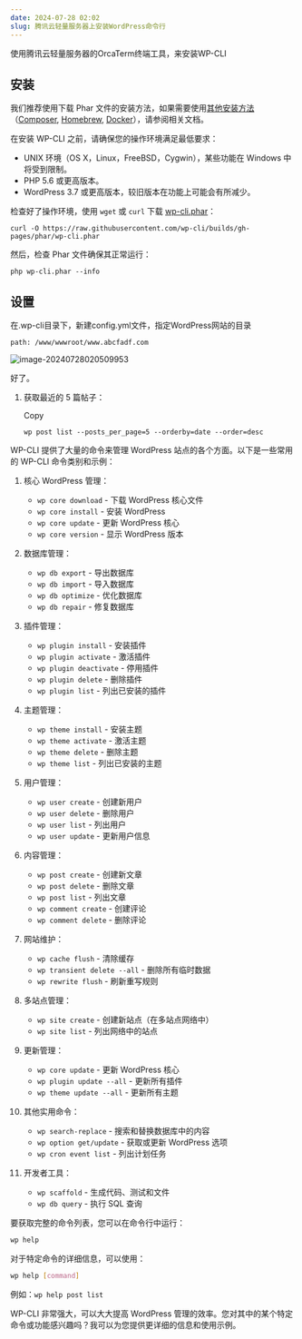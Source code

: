 ```yaml
---
date: 2024-07-28 02:02
slug: 腾讯云轻量服务器上安装WordPress命令行
---
```






<!-- truncate -->

使用腾讯云轻量服务器的OrcaTerm终端工具，来安装WP-CLI

## 安装

我们推荐使用下载 Phar 文件的安装方法，如果需要使用[其他安装方法](https://make.wordpress.org/cli/handbook/installing/)（[Composer](https://make.wordpress.org/cli/handbook/installing/#installing-via-composer), [Homebrew](https://make.wordpress.org/cli/handbook/installing/#installing-via-homebrew), [Docker](https://make.wordpress.org/cli/handbook/installing/#installing-via-docker)），请参阅相关文档。

在安装 WP-CLI 之前，请确保您的操作环境满足最低要求：

- UNIX 环境（OS X，Linux，FreeBSD，Cygwin），某些功能在 Windows 中将受到限制。
- PHP 5.6 或更高版本。
- WordPress 3.7 或更高版本，较旧版本在功能上可能会有所减少。

检查好了操作环境，使用 `wget` 或 `curl` 下载 [wp-cli.phar](https://raw.githubusercontent.com/wp-cli/builds/gh-pages/phar/wp-cli.phar)：

```
curl -O https://raw.githubusercontent.com/wp-cli/builds/gh-pages/phar/wp-cli.phar
```

然后，检查 Phar 文件确保其正常运行：

```
php wp-cli.phar --info
```

## 设置

在.wp-cli目录下，新建config.yml文件，指定WordPress网站的目录

```
path: /www/wwwroot/www.abcfadf.com
```



![image-20240728020509953](https://docu-1319658309.cos.ap-guangzhou.myqcloud.com/image-20240728020509953.png)

好了。



1. 获取最近的 5 篇帖子：

   Copy

   ```
   wp post list --posts_per_page=5 --orderby=date --order=desc
   ```

WP-CLI 提供了大量的命令来管理 WordPress 站点的各个方面。以下是一些常用的 WP-CLI 命令类别和示例：

1. 核心 WordPress 管理：
   - `wp core download` - 下载 WordPress 核心文件
   - `wp core install` - 安装 WordPress
   - `wp core update` - 更新 WordPress 核心
   - `wp core version` - 显示 WordPress 版本

2. 数据库管理：
   - `wp db export` - 导出数据库
   - `wp db import` - 导入数据库
   - `wp db optimize` - 优化数据库
   - `wp db repair` - 修复数据库

3. 插件管理：
   - `wp plugin install` - 安装插件
   - `wp plugin activate` - 激活插件
   - `wp plugin deactivate` - 停用插件
   - `wp plugin delete` - 删除插件
   - `wp plugin list` - 列出已安装的插件

4. 主题管理：
   - `wp theme install` - 安装主题
   - `wp theme activate` - 激活主题
   - `wp theme delete` - 删除主题
   - `wp theme list` - 列出已安装的主题

5. 用户管理：
   - `wp user create` - 创建新用户
   - `wp user delete` - 删除用户
   - `wp user list` - 列出用户
   - `wp user update` - 更新用户信息

6. 内容管理：
   - `wp post create` - 创建新文章
   - `wp post delete` - 删除文章
   - `wp post list` - 列出文章
   - `wp comment create` - 创建评论
   - `wp comment delete` - 删除评论

7. 网站维护：
   - `wp cache flush` - 清除缓存
   - `wp transient delete --all` - 删除所有临时数据
   - `wp rewrite flush` - 刷新重写规则

8. 多站点管理：
   - `wp site create` - 创建新站点（在多站点网络中）
   - `wp site list` - 列出网络中的站点

9. 更新管理：
   - `wp core update` - 更新 WordPress 核心
   - `wp plugin update --all` - 更新所有插件
   - `wp theme update --all` - 更新所有主题

10. 其他实用命令：
    - `wp search-replace` - 搜索和替换数据库中的内容
    - `wp option get/update` - 获取或更新 WordPress 选项
    - `wp cron event list` - 列出计划任务

11. 开发者工具：
    - `wp scaffold` - 生成代码、测试和文件
    - `wp db query` - 执行 SQL 查询

要获取完整的命令列表，您可以在命令行中运行：

```bash
wp help
```

对于特定命令的详细信息，可以使用：

```bash
wp help [command]
```

例如：`wp help post list`

WP-CLI 非常强大，可以大大提高 WordPress 管理的效率。您对其中的某个特定命令或功能感兴趣吗？我可以为您提供更详细的信息和使用示例。
